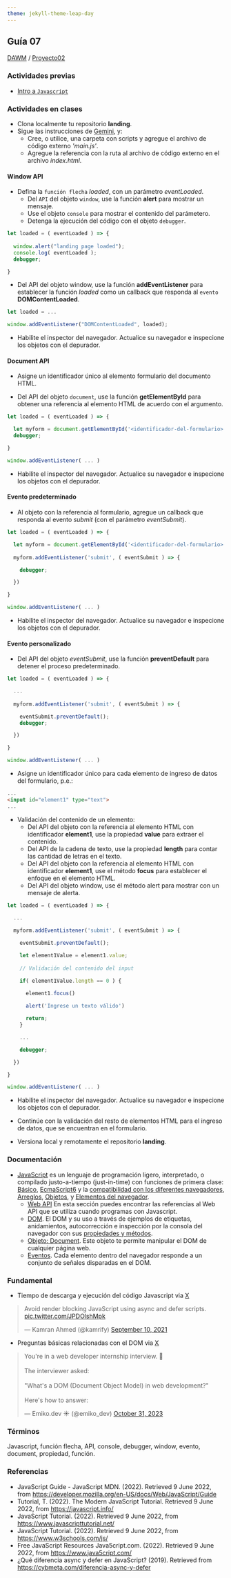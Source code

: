 ```yaml
---
theme: jekyll-theme-leap-day
---
```


## Guía 07

[DAWM](/DAWM/) / [Proyecto02](/DAWM/proyectos/2024/proyecto02)

### Actividades previas

* [Intro a `Javascript`](/DAWM/enclases/javascript)

### Actividades en clases

* Clona localmente tu repositorio **landing**.
* Sigue las instrucciones de [Gemini](gemini/guia07-gemini01.pdf), y:
  - Cree, o utilice, una carpeta con scripts y agregue el archivo de código externo _'main.js'_.
  - Agregue la referencia con la ruta al archivo de código externo en el archivo _index.html_.

#### Window API

* Defina la `función flecha` _loaded_, con un parámetro _eventLoaded_. 
  + Del `API` del objeto `window`, use la función **alert** para mostrar un mensaje.
  + Use el objeto `console` para mostrar el contenido del parámetero. 
  + Detenga la ejecución del código con el objeto `debugger`.

```typescript
let loaded = ( eventLoaded ) => {
  
  window.alert("landing page loaded");
  console.log( eventLoaded );
  debugger;

}
```

* Del API del objeto window, use la función **addEventListener** para establecer la función _loaded_ como un callback que responda al `evento` **DOMContentLoaded**.  

```typescript
let loaded = ...

window.addEventListener("DOMContentLoaded", loaded);
```

* Habilite el inspector del navegador. Actualice su navegador e inspecione los objetos con el depurador.

#### Document API

* Asigne un identificador único al elemento formulario del documento HTML.

* Del API del objeto `document`, use la función **getElementById** para obtener una referencia al elemento HTML de acuerdo con el argumento. 

```typescript
let loaded = ( eventLoaded ) => {

  let myform = document.getElementById('<identificador-del-formulario>');
  debugger;

}

window.addEventListener( ... ) 
```

* Habilite el inspector del navegador. Actualice su navegador e inspecione los objetos con el depurador.

#### Evento predeterminado

* Al objeto con la referencia al formulario, agregue un callback que responda al evento _submit_ (con el parámetro _eventSubmit_). 

```typescript
let loaded = ( eventLoaded ) => {

  let myform = document.getElementById('<identificador-del-formulario>');
  
  myform.addEventListener('submit', ( eventSubmit ) => { 

    debugger;

  })

}

window.addEventListener( ... ) 
```

* Habilite el inspector del navegador. Actualice su navegador e inspecione los objetos con el depurador.

#### Evento personalizado

* Del API del objeto _eventSubmit_, use la función **preventDefault** para detener el proceso predeterminado. 

```typescript
let loaded = ( eventLoaded ) => {

  ...
  
  myform.addEventListener('submit', ( eventSubmit ) => {

    eventSubmit.preventDefault();
    debugger;

  })

}

window.addEventListener( ... ) 
```

* Asigne un identificador único para cada elemento de ingreso de datos del formulario, p.e.:

```html
...
<input id="element1" type="text">
...
```

* Validación del contenido de un elemento:
  + Del API del objeto con la referencia al elemento HTML con identificador **element1**, use la propiedad **value** para extraer el contenido. 
  + Del API de la cadena de texto, use la propiedad **length** para contar las cantidad de letras en el texto.
  + Del API del objeto con la referencia al elemento HTML con identificador **element1**, use el método **focus** para establecer el enfoque en el elemento HTML.
  + Del API del objeto window, use él método alert para mostrar con un mensaje de alerta.

```typescript
let loaded = ( eventLoaded ) => {

  ...
  
  myform.addEventListener('submit', ( eventSubmit ) => {

    eventSubmit.preventDefault();

    let element1Value = element1.value;
    
    // Validación del contenido del input 

    if( element1Value.length == 0 ) {
      
      element1.focus()

      alert('Ingrese un texto válido')

      return;
    }

    ...

    debugger;

  })

}

window.addEventListener( ... ) 
```

* Habilite el inspector del navegador. Actualice su navegador e inspecione los objetos con el depurador.

* Continúe con la validación del resto de elementos HTML para el ingreso de datos, que se encuentran en el formulario.

* Versiona local y remotamente el repositorio **landing**.

### Documentación

* [JavaScript](https://developer.mozilla.org/es/docs/Web/JavaScript)  es un lenguaje de programación ligero, interpretado, o compilado justo-a-tiempo (just-in-time) con funciones de primera clase: [Básico](https://developer.mozilla.org/es/docs/Learn/Getting_started_with_the_web/JavaScript_basics), [EcmaScript6](http://es6-features.org/#) y la [compatibilidad con los diferentes navegadores](http://kangax.github.io/compat-table/es6/), [Arreglos](https://developer.mozilla.org/es/docs/Web/JavaScript/Referencia/Objetos_globales/Array), [Objetos](https://developer.mozilla.org/es/docs/Web/JavaScript/Guide/Trabajando_con_objectos), y [Elementos del navegador](https://javascript.info/browser-environment).
  - [Web API](https://developer.mozilla.org/es/docs/Web/API) En esta sección puedes encontrar las referencias al Web API que se utiliza cuando programas con Javascript.
  - [DOM](https://javascript.info/dom-nodes). El DOM y su uso a través de ejemplos de etiquetas, anidamientos, autocorrección e inspección por la consola del navegador con sus [propiedades y métodos](https://developer.mozilla.org/es/docs/Web/API/Document).
  - [Objeto: Document](https://javascript.info/dom-navigation). Este objeto te permite manipular el DOM de cualquier página web.
  - [Eventos](https://javascript.info/events). Cada elemento dentro del navegador responde a un conjunto de señales disparadas en el DOM.

### Fundamental

* Tiempo de descarga y ejecución del código Javascript via [X](https://twitter.com/kamrify/status/1436392322451841026)

<blockquote class="twitter-tweet"><p lang="en" dir="ltr">Avoid render blocking JavaScript using async and defer scripts. <a href="https://t.co/JPDOlshMpk">pic.twitter.com/JPDOlshMpk</a></p>&mdash; Kamran Ahmed (@kamrify) <a href="https://twitter.com/kamrify/status/1436392322451841026?ref_src=twsrc%5Etfw">September 10, 2021</a></blockquote> <script async src="https://platform.twitter.com/widgets.js" charset="utf-8"></script>

* Preguntas básicas relacionadas con el DOM via [X](https://x.com/emiko_dev/status/1719339017051738188)

<blockquote class="twitter-tweet"><p lang="en" dir="ltr">You&#39;re in a web developer internship interview. 💼<br><br>The interviewer asked:<br><br>&quot;What&#39;s a DOM (Document Object Model) in web development?&quot;<br><br>Here&#39;s how to answer:</p>&mdash; Emiko.dev ☀️ (@emiko_dev) <a href="https://twitter.com/emiko_dev/status/1719339017051738188?ref_src=twsrc%5Etfw">October 31, 2023</a></blockquote> <script async src="https://platform.twitter.com/widgets.js" charset="utf-8"></script>

### Términos

Javascript, función flecha, API, console, debugger, window, evento, document, propiedad, función.

### Referencias

* JavaScript Guide - JavaScript MDN. (2022). Retrieved 9 June 2022, from https://developer.mozilla.org/en-US/docs/Web/JavaScript/Guide
* Tutorial, T. (2022). The Modern JavaScript Tutorial. Retrieved 9 June 2022, from https://javascript.info/ 
* JavaScript Tutorial. (2022). Retrieved 9 June 2022, from https://www.javascripttutorial.net/
* JavaScript Tutorial. (2022). Retrieved 9 June 2022, from https://www.w3schools.com/js/
* Free JavaScript Resources Java5cript.com. (2022). Retrieved 9 June 2022, from https://www.java5cript.com/
* ¿Qué diferencia async y defer en JavaScript? (2019). Retrieved from https://cybmeta.com/diferencia-async-y-defer